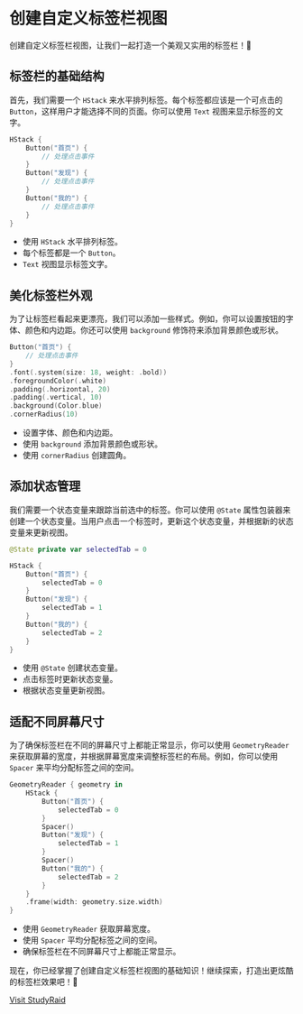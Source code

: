 ﻿# 创建自定义标签栏视图

创建自定义标签栏视图，让我们一起打造一个美观又实用的标签栏！🎉

## 标签栏的基础结构

首先，我们需要一个 `HStack` 来水平排列标签。每个标签都应该是一个可点击的 `Button`，这样用户才能选择不同的页面。你可以使用 `Text` 视图来显示标签的文字。

```swift
HStack {
    Button("首页") {
        // 处理点击事件
    }
    Button("发现") {
        // 处理点击事件
    }
    Button("我的") {
        // 处理点击事件
    }
}
```

*   使用 `HStack` 水平排列标签。
*   每个标签都是一个 `Button`。
*   `Text` 视图显示标签文字。

## 美化标签栏外观

为了让标签栏看起来更漂亮，我们可以添加一些样式。例如，你可以设置按钮的字体、颜色和内边距。你还可以使用 `background` 修饰符来添加背景颜色或形状。

```swift
Button("首页") {
    // 处理点击事件
}
.font(.system(size: 18, weight: .bold))
.foregroundColor(.white)
.padding(.horizontal, 20)
.padding(.vertical, 10)
.background(Color.blue)
.cornerRadius(10)
```

*   设置字体、颜色和内边距。
*   使用 `background` 添加背景颜色或形状。
*   使用 `cornerRadius` 创建圆角。

## 添加状态管理

我们需要一个状态变量来跟踪当前选中的标签。你可以使用 `@State` 属性包装器来创建一个状态变量。当用户点击一个标签时，更新这个状态变量，并根据新的状态变量来更新视图。

```swift
@State private var selectedTab = 0

HStack {
    Button("首页") {
        selectedTab = 0
    }
    Button("发现") {
        selectedTab = 1
    }
    Button("我的") {
        selectedTab = 2
    }
}
```

*   使用 `@State` 创建状态变量。
*   点击标签时更新状态变量。
*   根据状态变量更新视图。

## 适配不同屏幕尺寸

为了确保标签栏在不同的屏幕尺寸上都能正常显示，你可以使用 `GeometryReader` 来获取屏幕的宽度，并根据屏幕宽度来调整标签栏的布局。例如，你可以使用 `Spacer` 来平均分配标签之间的空间。

```swift
GeometryReader { geometry in
    HStack {
        Button("首页") {
            selectedTab = 0
        }
        Spacer()
        Button("发现") {
            selectedTab = 1
        }
        Spacer()
        Button("我的") {
            selectedTab = 2
        }
    }
    .frame(width: geometry.size.width)
}
```

*   使用 `GeometryReader` 获取屏幕宽度。
*   使用 `Spacer` 平均分配标签之间的空间。
*   确保标签栏在不同屏幕尺寸上都能正常显示。

现在，你已经掌握了创建自定义标签栏视图的基础知识！继续探索，打造出更炫酷的标签栏效果吧！🚀

[Visit StudyRaid](https://app.studyraid.com/en/read/30594/1318649/5yib5bu66ieq5a6a5lmj5qch5625qcp6keg5zu)

